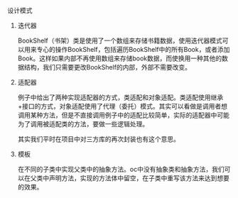
设计模式

1. 迭代器

    BookShelf（书架）类是使用了一个数组来存储书籍数据，使用迭代器模式可以用来专心的操作BookShelf，包括遍历BookShelf中的所有Book，或者添加Book。这样如果内部不再使用数组来存储book数据，而使换用一种其他的数据结构，我们只需要更改BookShelf的内部，外部不需要改变。
    
2. 适配器

    例子中给出了两种实现适配器的方式，类适配和对象适配。类适配使用继承+接口的方式，对象适配使用了代理（委托）模式。其实可以看做是调用者想调用某种方法，但是不直接调用例子中的适配比较简单，实际的适配器中可能为了调用被适配类的方法，要做一些逻辑处理。
    
    其实我们平时在项目中对三方库的再次封装也有这个意思。
    
3. 模板

    在不同的子类中实现父类中的抽象方法。oc中没有抽象类和抽象方法，我们可以在父类中声明方法，实现的方法体中留空，在子类中重写该方法来达到想要的效果。